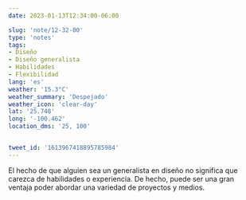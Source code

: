 ```yaml
---
date: 2023-01-13T12:34:00-06:00

slug: 'note/12-32-00'
type: 'notes'
tags:
- Diseño
- Diseño generalista
- Habilidades
- Flexibilidad
lang: 'es'
weather: '15.3°C'
weather_summary: 'Despejado'
weather_icon: 'clear-day'
lat: '25.748'
long: '-100.462'
location_dms: '25, 100'


tweet_id: '1613967418895785984'
---
```

El hecho de que alguien sea un generalista en diseño no significa que carezca de habilidades o experiencia. De hecho, puede ser una gran ventaja poder abordar una variedad de proyectos y medios.